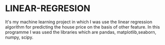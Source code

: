 # LINEAR-REGRESION
It's my machine learning project in which I was use the linear regression algorithm for predicting the house price on the basis of other feature. In this programme I was used the libraries which are pandas, matplotlib,seaborn, numpy, scipy.
